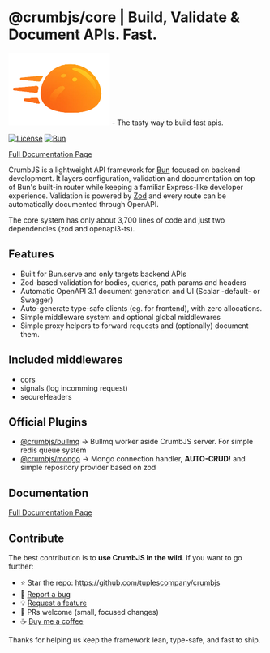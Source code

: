 # @crumbjs/core | Build, Validate & Document APIs. Fast.

<img src="https://raw.githubusercontent.com/tuplescompany/crumbjs/refs/heads/main/logo/crumbjs.png" alt="CrumbJS Logo" width="200"/>
- The tasty way to build fast apis.

[![License](https://img.shields.io/badge/license-MIT-blue.svg)](LICENSE)
[![Bun](https://img.shields.io/badge/Bun-1.2.20-black?logo=bun)](https://bun.sh)

[Full Documentation Page](https://crumbjs.com)

CrumbJS is a lightweight API framework for [Bun](https://bun.com/) focused on backend development. It layers configuration, validation and documentation on top of Bun's built-in router while keeping a familiar Express-like developer experience. Validation is powered by [Zod](https://github.com/colinhacks/zod) and every route can be automatically documented through OpenAPI.

The core system has only about 3,700 lines of code and just two dependencies (zod and openapi3-ts).

## Features

- Built for Bun.serve and only targets backend APIs
- Zod-based validation for bodies, queries, path params and headers
- Automatic OpenAPI 3.1 document generation and UI (Scalar -default- or Swagger)
- Auto-generate type-safe clients (eg. for frontend), with zero allocations.
- Simple middleware system and optional global middlewares
- Simple proxy helpers to forward requests and (optionally) document them.

## Included middlewares

- cors
- signals (log incomming request)
- secureHeaders

## Official Plugins

- [@crumbjs/bullmq](https://www.npmjs.com/package/@crumbjs/bullmq) -> Bullmq worker aside CrumbJS server. For simple redis queue system
- [@crumbjs/mongo](https://www.npmjs.com/package/@crumbjs/mongo) -> Mongo connection handler, **AUTO-CRUD!** and simple repository provider based on zod

## Documentation

[Full Documentation Page](https://crumbjs.com)

## Contribute

The best contribution is to **use CrumbJS in the wild**. If you want to go further:

- ⭐ Star the repo: https://github.com/tuplescompany/crumbjs
- 🐞 [Report a bug](https://github.com/tuplescompany/crumbjs/issues)
- 💡 [Request a feature](https://github.com/tuplescompany/crumbjs/issues/new?template=feature_request.md)
- 🧰 PRs welcome (small, focused changes)
- ☕ [Buy me a coffee](https://buymeacoffee.com/crumbjs)

Thanks for helping us keep the framework lean, type-safe, and fast to ship.
